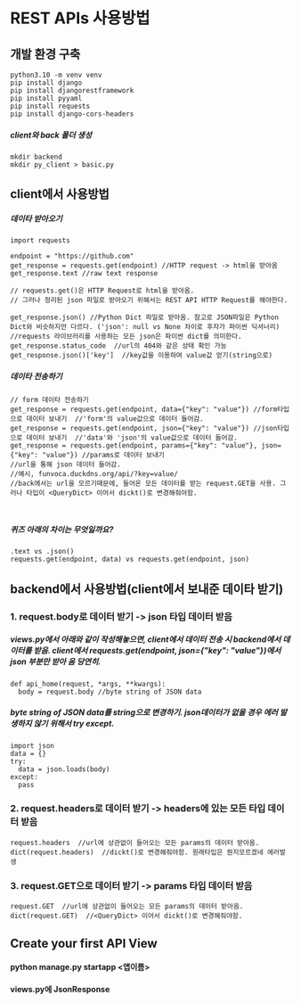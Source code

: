 # REST APIs 사용방법

## 개발 환경 구축
```
python3.10 -m venv venv
pip install django
pip install djangorestframework
pip install pyyaml
pip install requests
pip install django-cors-headers
```
##### client와 back 폴더 생성
```
mkdir backend
mkdir py_client > basic.py
```

## client에서 사용방법
##### 데이타 받아오기
```
import requests

endpoint = "https://github.com"
get_response = requests.get(endpoint) //HTTP request -> html을 받아옴
get_response.text //raw text response

// requests.get()은 HTTP Request로 html을 받아옴.
// 그러나 정리된 json 파일로 받아오기 위해서는 REST API HTTP Request를 해야한다.

get_response.json() //Python Dict 파일로 받아옴. 참고로 JSON파일은 Python Dict와 비슷하지만 다르다. ('json': null vs None 차이로 후자가 파이썬 딕셔너리)  //requests 라이브러리를 사용하는 모든 json은 파이썬 dict를 의미한다.
get_response.status_code  //url의 404와 같은 상태 확인 가능
get_response.json()['key']  //key값을 이용하여 value값 얻기(string으로)

```
##### 데이타 전송하기

```
// form 데이타 전송하기
get_response = requests.get(endpoint, data={"key": "value"}) //form타입으로 데이터 보내기  //'form'의 value값으로 데이터 들어감.
get_response = requests.get(endpoint, json={"key": "value"}) //json타입으로 데이터 보내기  //'data'와 'json'의 value값으로 데이터 들어감.
get_response = requests.get(endpoint, params={"key": "value"}, json={"key": "value"}) //params로 데이터 보내기  
//url을 통해 json 데이터 들어감.  
//예시, funvoca.duckdns.org/api/?key=value/
//back에서는 url을 모르기때문에, 들어온 모든 데이터를 받는 request.GET을 사용. 그러나 타입이 <QueryDict> 이어서 dickt()로 변경해줘야함.



```
##### 퀴즈 아래의 차이는 무엇일까요?
```
.text vs .json()
requests.get(endpoint, data) vs requests.get(endpoint, json)
```


## backend에서 사용방법(client에서 보내준 데이타 받기)
### 1. request.body로 데이터 받기 -> json 타입 데이터 받음
##### views.py에서 아래와 같이 작성해놓으면, client에서 데이터 전송 시 backend에서 데이터를 받음. client에서 requests.get(endpoint, json={"key": "value"})에서 json 부분만 받아 옴 당연히.
```
def api_home(request, *args, **kwargs):
  body = request.body //byte string of JSON data
```
##### byte string of JSON data를 string으로 변경하기. json데이터가 없을 경우 에러 발생하지 않기 위해서 try except.
```
import json
data = {}
try:
  data = json.loads(body)
except:
  pass
```

### 2. request.headers로 데이터 받기 -> headers에 있는 모든 타입 데이터 받음
```
request.headers  //url에 상관없이 들어오는 모든 params의 데이터 받아옴. 
dict(request.headers)  //dickt()로 변경해줘야함. 원래타입은 뭔지모르겠네 에러발생
```

### 3. request.GET으로 데이터 받기 -> params 타입 데이터 받음
```
request.GET  //url에 상관없이 들어오는 모든 params의 데이터 받아옴. 
dict(request.GET)  //<QueryDict> 이어서 dickt()로 변경해줘야함.
```



## Create your first API View
#### python manage.py startapp <앱이름>
#### views.py에 JsonResponse



